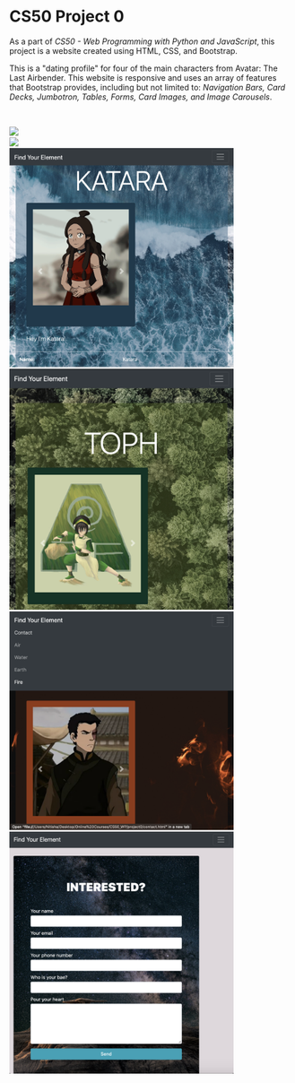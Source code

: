# CS50 Project 0

As a part of *CS50 - Web Programming with Python and JavaScript*, this project is a website created using HTML, CSS, and Bootstrap.

This is a "dating profile" for four of the main characters from Avatar: The Last Airbender. This website is responsive and uses an array of features that Bootstrap provides, including but not limited to: *Navigation Bars, Card Decks, Jumbotron, Tables, Forms, Card Images, and Image Carousels*.

<br>

<!-- ![](http://g.recordit.co/NdAqucjeH5.gif) -->

<img src="Screenshots/index.png" width=700><br>
<img src="Screenshots/air.png" width=700><br>
<img src="Screenshots/water.png" width=400>
<img src="Screenshots/earth.png" width=400><br>
<img src="Screenshots/fire.png" width=400>
<img src="Screenshots/contact.png" width=400>
